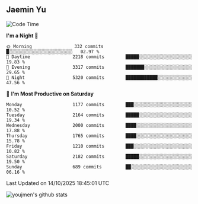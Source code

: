 ## Jaemin Yu

<!--START_SECTION:waka-->
![Code Time](http://img.shields.io/badge/Code%20Time-11%20mins-blue)

**I'm a Night 🦉** 

```text
🌞 Morning                332 commits         █░░░░░░░░░░░░░░░░░░░░░░░░   02.97 % 
🌆 Daytime                2218 commits        █████░░░░░░░░░░░░░░░░░░░░   19.83 % 
🌃 Evening                3317 commits        ███████░░░░░░░░░░░░░░░░░░   29.65 % 
🌙 Night                  5320 commits        ████████████░░░░░░░░░░░░░   47.56 % 
```
📅 **I'm Most Productive on Saturday** 

```text
Monday                   1177 commits        ███░░░░░░░░░░░░░░░░░░░░░░   10.52 % 
Tuesday                  2164 commits        █████░░░░░░░░░░░░░░░░░░░░   19.34 % 
Wednesday                2000 commits        ████░░░░░░░░░░░░░░░░░░░░░   17.88 % 
Thursday                 1765 commits        ████░░░░░░░░░░░░░░░░░░░░░   15.78 % 
Friday                   1210 commits        ███░░░░░░░░░░░░░░░░░░░░░░   10.82 % 
Saturday                 2182 commits        █████░░░░░░░░░░░░░░░░░░░░   19.50 % 
Sunday                   689 commits         ██░░░░░░░░░░░░░░░░░░░░░░░   06.16 % 
```



 Last Updated on 14/10/2025 18:45:01 UTC
<!--END_SECTION:waka-->

![youjmen's github stats](https://github-readme-stats.vercel.app/api?username=youjmen&show_icons=true)
